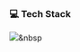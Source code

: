 


### 💻 Tech Stack 
<img src="https://img.shields.io/badge/Python-3766AB?style=flat-square&logo=Python&logoColor=white"/></a>&nbsp 














<!--
**EastWon0103/EastWon0103** is a ✨ _special_ ✨ repository because its `README.md` (this file) appears on your GitHub profile.

Here are some ideas to get you started:

- 🔭 I’m currently working on ...
- 🌱 I’m currently learning ...
- 👯 I’m looking to collaborate on ...
- 🤔 I’m looking for help with ...
- 💬 Ask me about ...
- 📫 How to reach me: ...
- 😄 Pronouns: ...
- ⚡ Fun fact: ...
-->
